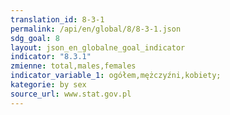```yaml
---
translation_id: 8-3-1
permalink: /api/en/global/8/8-3-1.json
sdg_goal: 8
layout: json_en_globalne_goal_indicator
indicator: "8.3.1"
zmienne: total,males,females
indicator_variable_1: ogółem,mężczyźni,kobiety;
kategorie: by sex
source_url: www.stat.gov.pl
---
```

